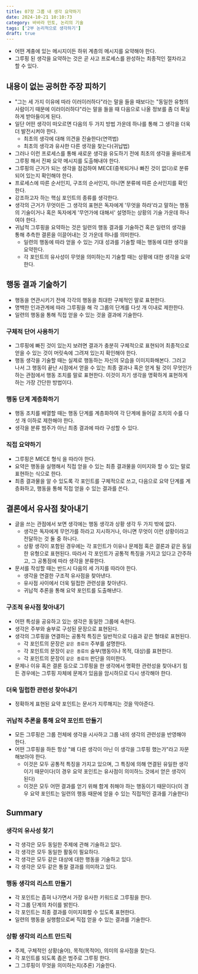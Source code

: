 ```yaml
---
title: 07장 그룹 내 생각 요약하기
date: 2024-10-21 10:10:73
category: 바바라 민토, 논리의 기술
tags: ['2부 논리적으로 생각하기']
draft: true
---
```


- 어떤 계충에 있는 메시지이든 하위 계층의 메시지를 요약해야 한다.
- 그루핑 된 생각을 요약하는 것은 곧 사고 프로세스를 완성하는 최종적인 절차라고 할 수 있다.

## 내용이 없는 공허한 주장 피하기

- "그는 세 가지 이유에 따라 이러이러하다"라는 말을 들을 때보다는 "동일한 유형의 사람이기 때문에 이러이러하다"라는 말을 들을 때 다음으로 나올 정보를 좀 더 확실하게 받아들이게 된다.
- 일단 어떤 생각이 떠오르면 다음의 두 가지 방법 가운데 하나를 통해 그 생각을 더욱더 발전시켜야 한다.
  - 최초의 생각에 대해 의견을 진술한다(연역법)
  - 최초의 생각과 유사한 다른 생각을 찾는다(귀납법)
- 그러나 이런 프로세스를 통해 새로운 생각을 유도하기 전에 최초의 생각을 올바르게 그루핑 해서 진짜 요약 메시지를 도출해내야 한다.
- 그루핑의 근거가 되는 생각을 점검하여 MECE(중복되거나 빠진 것이 없다)로 분류되어 있는지 확인해야 한다.
- 프로세스에 따른 순서인지, 구조의 순서인지, 아니면 분류에 따른 순서인지를 확인한다.
- 강조하고자 하는 핵심 포인트의 종류를 생각한다.
- 생각의 근거가 무엇이든 그 생각의 표현은 독자에게 '무엇을 하라'라고 말하는 행동의 기술이거나 혹은 독자에게 '무언가에 대해서' 설명하는 상황의 기술 가운데 하나여야 한다.
- 귀납적 그루핑을 요약하는 것은 일련의 행동 결과를 기술하건 혹은 일련의 생각을 통해 추측한 결론을 이끌어내는 것 가운데 하나를 의미한다.
  - 일련의 행동에 따라 얻을 수 있는 기대 성과를 기술할 때는 행동에 대한 생각을 요약한다.
  - 각 포인트의 유사성이 무엇을 의미하는지 기술할 때는 상황에 대한 생각을 요약한다.

## 행동 결과 기술하기

- 행동을 연관시키기 전에 각각의 행동을 최대한 구체적인 말로 표현한다.
- 명백한 인과관계에 따라 그루핑을 해 각 그룹의 단계를 다섯 개 이내로 제한한다.
- 일련의 행동을 통해 직접 얻을 수 있는 것을 결과에 기술한다.

### 구체적 단어 사용하기

- 그루핑에 빠진 것이 있는지 보려면 결과가 충분히 구체적으로 표현되어 최종적으로 얻을 수 있는 것이 머릿속에 그려져 있는지 확인해야 한다.
- 행동 생각을 기술할 때는 실제로 행동하는 자신의 모습을 이미지화해본다. 그러고 나서 그 행동이 끝난 시점에서 얻을 수 있는 최종 결과나 혹은 얻게 될 것이 무엇인가 하는 관점에서 행동 조치를 말로 표현한다. 이것이 자기 생각을 명확하게 표현하게 하는 가장 간단한 방법이다.

### 행동 단계 계층화하기

- 행동 조치를 배열할 때는 행동 단계를 계층화하여 각 단계에 들어갈 조치의 수를 다섯 개 이하로 제한해야 한다.
- 생각을 분류 범주가 아닌 최종 결과에 따라 구성할 수 있다.

### 직접 요약하기

- 그루핑은 MECE 형식 을 따라야 한다.
- 요약은 행동을 실행해서 직접 얻을 수 있는 최종 결과물을 이미지와 할 수 있는 말로 표현하는 식으로 한다.
- 최종 결과물을 알 수 있도록 각 포인트를 구체적으로 쓰고, 다음으로 요약 단계를 계층화하고, 행동을 통해 직접 얻을 수 있는 결과를 쓴다.

## 결론에서 유사점 찾아내기

- 글을 쓰는 관점에서 보면 생각에는 행동 생각과 상황 생각 두 가지 밖에 없다.
  - 생각은 독자에게 무언가를 하라고 지시하거나, 아니면 무엇이 이런 상황이라고 전달하는 것 둘 중 하나다.
  - 상황 생각이 포함된 경우에는 각 포인트가 이유나 문제점 혹은 결론과 같은 동일한 유형으로 표현된다. 따라서 각 포인트가 공통적 특징을 가지고 있다고 간주하고, 그 공통점에 따라 생각을 분류한다.
- 문서를 작성할 때는 반드시 다음의 세 가지를 따라야 한다.
  - 생각을 연결한 구조적 유사점을 찾아낸다.
  - 유사점 사이에서 더욱 밀접한 관련성을 찾아낸다.
  - 귀납적 추론을 통해 요약 포인트를 도출해낸다.

### 구조적 유사점 찾아내기

- 어떤 특성을 공유하고 있는 생각은 동일한 그룹에 속한다.
- 생각은 주부와 술부로 구성된 문장으로 표현된다.
- 생각의 그루핑을 연결하는 공통적 특징은 일반적으로 다음과 같은 형태로 표현된다.
  - 각 포인트의 문장은 `같은 종류의` 주부를 설명한다.
  - 각 포인트의 문장이 `같은 종류의` 술부(행동이나 목적, 대상)를 표현한다.
  - 각 포인트의 문장이 `같은 종류의` 판단을 의미한다.
- 문제나 이유 혹은 결론 등으로 그루핑을 한 생각에서 명확한 관련성을 찾아내기 힘든 경우에는 그루핑 자체에 문제가 있음을 암시하므로 다시 생각해야 한다.

### 더욱 밀럽한 관련성 찾아내기

- 정확하게 표현된 요약 포인트는 문서가 지루해지는 것을 막아준다.

### 귀납적 추론을 통해 요약 포인트 만들기

- 모든 그루핑은 그룹 전체에 생각을 시사하고 그룹 내의 생각의 관련성을 반영해야 한다.
- 어떤 그루핑을 하든 항상 "왜 다른 생각이 아닌 이 생각을 그루핑 했는가"라고 자문해보아야 한다.
  - 이것은 모두 공통적 특징을 가지고 있으며, 그 특징에 의해 연결된 유일한 생각이기 때문이다(이 경우 요약 포인트는 유사점이 의미하느 것에서 얻은 생각이 된다)
  - 이것은 모두 어떤 결과를 얻기 위해 함게 취해야 하는 행동이기 때문이다(이 경우 요약 포인트는 일련의 행동 때문에 얻을 수 있는 직접적인 결과를 기술한다)

## Summary

### 생각의 유사성 찾기

- 각 생각은 모두 동일한 주제에 관해 기술하고 있다.
- 각 생각은 모두 동일한 활동이 필요하다.
- 각 생각은 모두 같은 대상에 대한 행동을 기술하고 있다.
- 각 생각은 모두 같은 통찰 결과를 의미하고 있다.

### 행동 생각의 리스트 만들기

- 각 포인트는 좁혀 나가면서 가장 유사한 키워드로 그루핑을 한다.
- 각 그룹 단계의 차이를 밝힌다.
- 각 포인트는 최종 결과를 이미지화할 수 있도록 표현한다.
- 일련의 행동을 실행함으로써 직접 얻을 수 있는 결과를 기술한다.

### 상황 생각의 리스트 만드릭

- 주제, 구체적인 상황(술어), 목적(목적어), 의미의 유사점을 찾는다.
- 각 포인트를 되도록 좁은 범주로 그루핑 한다.
- 그 그루핑이 무엇을 의미하는지(추론) 기술한다.
